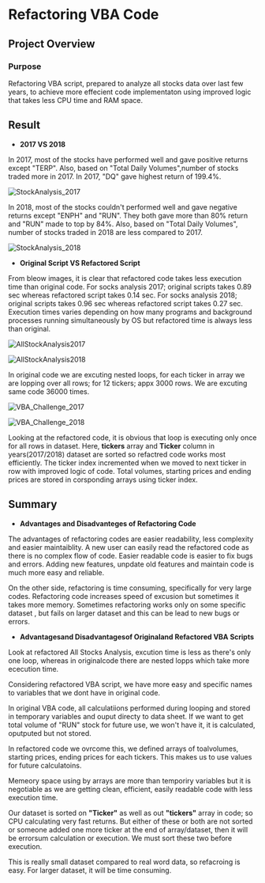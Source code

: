 # Refactoring VBA Code

## Project Overview
### Purpose
Refactoring VBA script, prepared to analyze all stocks data over last few years, to achieve more effecient code implementaton 
using improved logic that takes less CPU time and RAM space. 

## Result

- __**2017 VS 2018**__

In 2017, most of the stocks have performed well and gave positive returns except "TERP". Also, based on "Total Daily Volumes",number of stocks traded more in 2017. 
In 2017, "DQ" gave highest return of 199.4%.

![StockAnalysis_2017](https://user-images.githubusercontent.com/107717882/176259178-26978724-d468-48e2-80db-e02f8e5a7950.png)

In 2018, most of the stocks couldn't performed well and gave negative returns except "ENPH" and "RUN". They both gave more than 80% return and "RUN" made to top by 84%. Also, based on "Total Daily Volumes", number of stocks traded in  2018 are less compared to 2017. 

![StockAnalysis_2018](https://user-images.githubusercontent.com/107717882/176259255-93a77ac3-5ec2-4bbd-ac59-ea60e88fd3c7.png)

- __**Original Script VS Refactored Script**__

From bleow images, it is clear that refactored code takes less execution time than original code. For socks analysis 2017; original scripts takes 0.89 sec whereas refactored script takes 0.14 sec. For socks analysis 2018; original scripts takes 0.96 sec whereas refactored script takes 0.27 sec. Execution times varies depending on how many programs and background processes running simultaneously by OS but refactored time is always less than original. 

![AllStockAnalysis2017](https://user-images.githubusercontent.com/107717882/176264181-4ba46f17-c588-4c40-be80-5aad8f0902a1.png)

![AllStockAnalysis2018](https://user-images.githubusercontent.com/107717882/176264233-a87232d9-91f2-45a5-b405-c835c06e61c5.png)

In original code we are excuting nested loops, for each ticker in array we are lopping over all rows; for 12 tickers; appx 3000 rows. We are excuting same code 36000 times. 

![VBA_Challenge_2017](https://user-images.githubusercontent.com/107717882/176264374-07f93030-e3a6-48cc-836d-84582fe9c834.png)

![VBA_Challenge_2018](https://user-images.githubusercontent.com/107717882/176264580-08057562-46d9-439f-aec5-2ac260d59dac.png)

Looking at the refactored code, it is obvious that loop is executing only once for all rows in dataset. Here, **tickers** array and **Ticker** column
in years(2017/2018) dataset are sorted so refactred code works most efficiently. The ticker index incremented when we moved to next ticker in row with improved 
logic of code. Total volumes, starting prices and ending prices are stored in corsponding arrays using ticker index. 

## Summary
- __**Advantages and Disadvanteges of Refactoring Code**__
  
The advantages of refactoring codes are easier readability, less complexity and easier maintaiblity. A new user can easily read the refactored code as there is no complex flow of code. Easier readable code is easier to fix bugs and errors. Adding new features, unpdate old features and maintain code is much more easy and reliable.

On the other side, refactoring is time consuming, specifically for very large codes. Refactoring code increases speed of excusion but sometimes it takes more 
memory. Sometimes refactoring works only on some specific dataset , but fails on larger dataset and this can be lead to new bugs or errors. 
  
- __**Advantagesand Disadvantagesof Originaland Refactored VBA Scripts**__
  
Look at refactored All Stocks Analysis, excution time is less as there's only one loop, whereas in originalcode there are nested lopps which take more 
ececution time.

Considering refactored VBA script, we have more easy and specific names to variables that we dont have in original code. 

In original VBA code, all calculatiions performed during looping and stored in temporary variables and ouput directy to data sheet. If we want to get total volume of "RUN" stock for future use, we won't have it, it is calculated, oputputed but not stored.

In refactored code we ovrcome this, we defined arrays of toalvolumes, starting prices, ending prices for each tickers. This makes us to use values for future calculatoins.

Memeory space using by arrays are more than temporiry variables but it is negotiable as we are getting clean, efficient, easily readable code with less execution
time.

Our dataset is sorted on **"Ticker"** as well as out **"tickers"** array in code; so CPU calculating very fast returns. But either of these or both are not sorted or someone added one more ticker at the end of array/dataset, then it will be errorsum calculation or execution. We must sort these two before execution.
 
This is really small dataset compared to real word data, so refacroing is easy. For larger dataset, it will be time consuming. 



